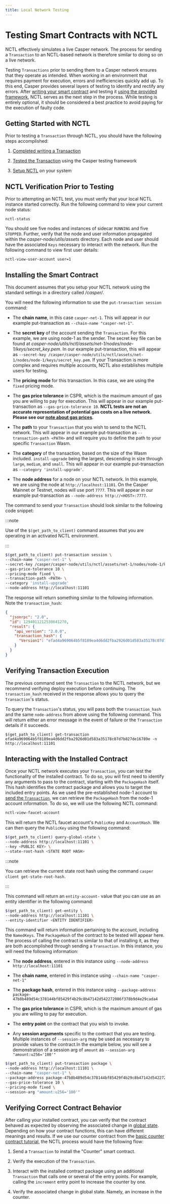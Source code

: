 ```yaml
---
title: Local Network Testing
---
```


# Testing Smart Contracts with NCTL

NCTL effectively simulates a live Casper network. The process for sending a `Transaction` to an NCTL-based network is therefore similar to doing so on a live network.

Testing `Transactions` prior to sending them to a Casper network ensures that they operate as intended. When working in an environment that requires payment for execution, errors and inefficiencies quickly add up. To this end, Casper provides several layers of testing to identify and rectify any errors. After [writing your smart contract](../../developers/writing-onchain-code/simple-contract.md) and testing it [using the provided framework](../../developers/writing-onchain-code/testing-contracts.md), NCTL serves as the next step in the process. While testing is entirely optional, it should be considered a best practice to avoid paying for the execution of faulty code.

## Getting Started with NCTL

Prior to testing a `Transaction` through NCTL, you should have the following steps accomplished:

1) [Completed writing a Transaction](../../developers/writing-onchain-code/simple-contract.md)

2) [Tested the Transaction](../../developers/writing-onchain-code/testing-contracts.md) using the Casper testing framework

3) [Setup NCTL](./setup-nctl.md) on your system

## NCTL Verification Prior to Testing

Prior to attempting an NCTL test, you must verify that your local NCTL instance started correctly. Run the following command to view your current node status:

```
nctl-status
```

You should see five nodes and instances of sidecar `RUNNING` and five `STOPPED`. Further, verify that the node and user information propagated within the *casper-node/utils/assets* directory. Each node and user should have the associated `Keys` necessary to interact with the network. Run the following command to view first user details:

```
nctl-view-user-account user=1
```

## Installing the Smart Contract

This document assumes that you setup your NCTL network using the standard settings in a directory called */casper/*.

You will need the following information to use the `put-transaction session` command:

* The **chain name**, in this case `casper-net-1`. This will appear in our example put-transaction as `--chain-name "casper-net-1"`.

* The **secret key** of the account sending the `Transaction`. For this example, we are using node-1 as the sender. The secret key file can be found at *casper-node/utils/nctl/assets/net-1/nodes/node-1/keys/secret_key.pem*. In our example put-transaction, this will appear as `--secret-key /casper/casper-node/utils/nctl/assets/net-1/nodes/node-1/keys/secret_key.pem`. If your Transaction is more complex and requires multiple accounts, NCTL also establishes multiple users for testing.

* The **pricing mode** for this transaction. In this case, we are using the `fixed` pricing mode.

* The **gas price tolerance** in CSPR, which is the maximum amount of gas you are willing to pay for execution. This will appear in our example put-transaction as `--gas-price-tolerance 10`. **NCTL tests are not an accurate representation of potential gas costs on a live network. Please see our [note about gas prices](../../developers/cli/sending-transactions.md#a-note-about-gas-price).**

* The **path** to your `Transaction` that you wish to send to the NCTL network. This will appear in our example put-transaction as `--transaction-path <PATH>` and will require you to define the path to your specific `Transaction` Wasm.

* The **category** of the transaction, based on the size of the Wasm included. `install-upgrade` being the largest, descending in size through `large`, `medium`, and `small`. This will appear in our example put-transaction as `--category 'install-upgrade'`.

* The **node address** for a node on your NCTL network. In this example, we are using the node at `http://localhost:11101`. On the Casper Mainnet or Testnet, nodes will use port `7777`. This will appear in our example put-transaction as `--node-address http://<HOST>:7777`.

The command to send your `Transaction` should look similar to the following code snippet:

:::note

Use of the `$(get_path_to_client)` command assumes that you are operating in an activated NCTL environment.

:::

```bash
$(get_path_to_client) put-transaction session \
--chain-name "casper-net-1" \
--secret-key /casper/casper-node/utils/nctl/assets/net-1/nodes/node-1/keys/secret_key.pem \
--gas-price-tolerance 10 \
--pricing-mode fixed \
--transaction-path <PATH> \
--category 'install-upgrade'
--node-address http://localhost:11101
```

The response will return something similar to the following information. Note the `transaction_hash`:

```json
{
  "jsonrpc": "2.0",
  "id": 1294011212530641270,
  "result": {
    "api_version": "2.0.0",
    "transaction_hash": {
      "Version1": "efad4a969064b5f8189ea4d6dd2fba2926d01d583a35178c07d7b827de16789e"
    }
  }
}
```

## Verifying Transaction Execution

The previous command sent the `Transaction` to the NCTL network, but we recommend verifying deploy execution before continuing. The `transaction_hash` received in the response allows you to query the `Transaction`'s status. 

To query the `Transaction`'s status, you will pass both the `transaction_hash` and the same `node-address` from above using the following command. This will return either an error message in the event of failure or the `Transaction` details if it succeeds.
```
$(get_path_to_client) get-transaction efad4a969064b5f8189ea4d6dd2fba2926d01d583a35178c07d7b827de16789e -n http://localhost:11101
```

## Interacting with the Installed Contract

Once your NCTL network executes your `Transaction`, you can test the functionality of the installed contract. To do so, you will first need to identify any arguments to pass to the contract, starting with the `PackageHash` itself. This hash identifies the contract package and allows you to target the included entry points. As we used the pre-established node-1 account to [send the `Transaction`](../../developers/cli/sending-transactions.md), we can retrieve the `PackageHash` from the node-1 account information. To do so, we will use the following NCTL command:

```bash
nctl-view-faucet-account
```

This will return the NCTL faucet account's `PublicKey` and `AccountHash`. We can then query the `PublicKey` using the following command:

```bash
$(get_path_to_client) query-global-state \
--node-address http://localhost:11101 \
--key <PUBLIC KEY> \
--state-root-hash <STATE ROOT HASH>
```

:::note

You can retrieve the current state root hash using the command `casper client get-state-root-hash`.

:::

This command will return an `entity-account-` value that you can use as an entity identifier in the following command:

```bash
$(get_path_to_client) get-entity \
--node-address http://localhost:11101 \
--entity-identifier <ENTITY IDENTIFIER>
```

This command will return information pertaining to the account, including the `NamedKeys`. The `PackageHash` of the contract to be tested will appear here. The process of calling the contract is similar to that of installing it, as they are both accomplished through sending a `Transaction`. In this instance, you will need the following information:

* The **node address**, entered in this instance using `--node-address http://localhost:11101`

* The **chain name**, entered in this instance using `--chain-name "casper-net-1"`

* The **package hash**, entered in this instance using `--package-address package-47b8b489d54c378144bf85429f4b29c8b47142d542272086f378b9d4e29cada4`

* The **gas price tolerance** in CSPR, which is the maximum amount of gas you are willing to pay for execution. 

* The **entry point** on the contract that you wish to invoke.

* Any **session arguments** specific to the contract that you are testing. Multiple instances of `--session-arg` may be used as necessary to provide values to the contract.In the example below, you will see a demonstration of a session arg of `amount` as `--session-arg "amount:u256='100'"`

```bash
$(get_path_to_client) put-transaction package \
--node-address http://localhost:11101 \
--chain-name "casper-net-1" \
--package-address package-47b8b489d54c378144bf85429f4b29c8b47142d542272086f378b9d4e29cada4 \ 
--gas-price-tolerance 10 \
--pricing-mode fixed \
--session-arg "amount:u256='100'"
```

## Verifying Correct Contract Behavior

After calling your installed contract, you can verify that the contract behaved as expected by observing the associated change in [global state](../../developers/cli/installing-contracts.md#querying-global-state). Depending on how your contract functions, this can have different meanings and results. If we use our counter contract from the [basic counter contract tutorial](../../resources/beginner/counter/commands/), the NCTL process would have the following flow:

1) Send a `Transaction` to install the "Counter" smart contract.

2) Verify the execution of the `Transaction`.

3) Interact with the installed contract package using an additional `Transaction` that calls one or several of the entry points. For example, calling the `increment` entry point to increase the counter by one.

4) Verify the associated change in global state. Namely, an increase in the counter.
